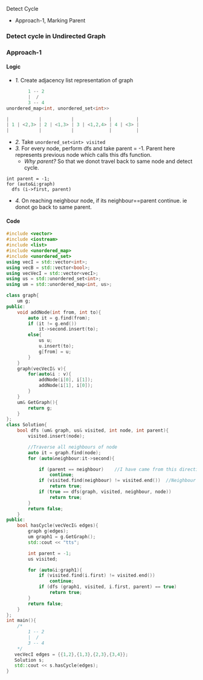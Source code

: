 Detect Cycle
- Approach-1, Marking Parent

### Detect cycle in Undirected Graph

### Approach-1
#### Logic
- _1._ Create adjacency list representation of graph
```c
        1 -- 2
        |  /
        3 -- 4
unordered_map<int, unordered_set<int>>

|           |           |             |         |
| 1 | <2,3> | 2 | <1,3> | 3 | <1,2,4> | 4 | <3> |
|           |           |             |         |
```
- _2._ Take `unordered_set<int> visited`
- _3._ For every node, perform dfs and take parent = -1. Parent here represents previous node which calls this dfs function.
  - _Why parent?_ So that we donot travel back to same node and detect cycle.
```
int parent = -1;
for (auto&i:graph)
  dfs (i->first, parent)
```
- _4._ On reaching neighbour node, if its neighbour==parent continue. ie donot go back to same parent.

#### Code
```cpp
#include <vector>
#include <iostream>
#include <list>
#include <unordered_map>
#include <unordered_set>
using vecI = std::vector<int>;
using vecB = std::vector<bool>;
using vecVecI = std::vector<vecI>;
using us = std::unordered_set<int>;
using um = std::unordered_map<int, us>;

class graph{
    um g;
public:
    void addNode(int from, int to){
        auto it = g.find(from);
        if (it != g.end())
            it->second.insert(to);
        else{
            us u;
            u.insert(to);
            g[from] = u;
        }
    }
    graph(vecVecI& v){
        for(auto&i : v){
            addNode(i[0], i[1]);
            addNode(i[1], i[0]);
        }
    }
    um& GetGraph(){
        return g;
    }
};
class Solution{
    bool dfs (um& graph, us& visited, int node, int parent){
        visited.insert(node);

        //Traverse all neighbours of node
        auto it = graph.find(node);
        for (auto&neighbour:it->second){

            if (parent == neighbour)    //I have came from this direction donot move back
                continue;
            if (visited.find(neighbour) != visited.end())  //Neighbour not yet visited
                return true;
            if (true == dfs(graph, visited, neighbour, node))
                return true;
        }
        return false;
    }
public:
    bool hasCycle(vecVecI& edges){
        graph g(edges);
        um graph1 = g.GetGraph();
        std::cout << "tts";

        int parent = -1;
        us visited;

        for (auto&i:graph1){
            if (visited.find(i.first) != visited.end())
                continue;
            if (dfs (graph1, visited, i.first, parent) == true)
                return true;
        }
        return false;
    }
};
int main(){
    /*
        1 -- 2
        |  /
        3 -- 4
    */
   vecVecI edges = {{1,2},{1,3},{2,3},{3,4}};
   Solution s;
   std::cout << s.hasCycle(edges);
}
```
